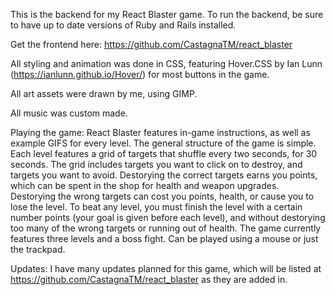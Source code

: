 This is the backend for my React Blaster game. 
To run the backend, be sure to have up to date versions of Ruby and Rails installed.

Get the frontend here: https://github.com/CastagnaTM/react_blaster

All styling and animation was done in CSS, featuring Hover.CSS by Ian Lunn (https://ianlunn.github.io/Hover/) for most buttons in the game.

All art assets were drawn by me, using GIMP.

All music was custom made. 

Playing the game:
React Blaster features in-game instructions, as well as example GIFS for every level. The general structure of the game is simple. Each level features a grid of targets that shuffle every two seconds, for 30 seconds. The grid includes targets you want to click on to destroy, and targets you want to avoid. 
Destorying the correct targets earns you points, which can be spent in the shop for health and weapon upgrades. Destorying the wrong targets can cost you points, health, or cause you to lose the level. 
To beat any level, you must finish the level with a certain number points (your goal is given before each level), and without destorying too many of the wrong targets or running out of health.
The game currently features three levels and a boss fight.
Can be played using a mouse or just the trackpad.

Updates:
I have many updates planned for this game, which will be listed at https://github.com/CastagnaTM/react_blaster as they are added in.
